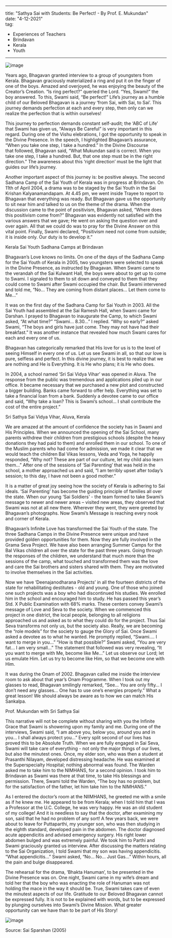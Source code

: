 


  
---
 title: "Sathya Sai with Students: Be Perfect! - By Prof. E. Mukundan"  
 date: "4-12-2021"  
 tag:
  - Experiences of Teachers
  - Brindavan
  - Kerala
  - Youth
---
  
![image](E:\upwork-17\main\2021\12\be-prefect-by-prof-e-mukundan\images\img0.jpg)  


Years ago, Bhagavan granted interview to a group of youngsters from Kerala. Bhagavan graciously materialized a ring and put it on the finger of one of the boys. Amazed and overjoyed, he was enjoying the beauty of the Creator’s Creation. “Is ring perfect?” queried the Lord. “Yes, Swami!” the boy answered. To this, Swami said, “Be perfect!” Life’s journey as a humble child of our Beloved Bhagavan is a journey ‘from Sai, with Sai, to Sai’. This journey demands perfection at each and every step, then only can we realize the perfection that is within ourselves!  


This journey to perfection demands constant self-audit; the ‘ABC of Life’ that Swami has given us, “Always Be Careful” is very important in this regard. During one of the Vishu elebrations, I got the opportunity to speak in the Divine Presence. In the speech, I highlighted Bhagavan’s assurance, “When you take one step, I take a hundred.” In the Divine Discourse that followed, Bhagavan said, “What Mukundan said is correct. When you take one step, I take a hundred. But, that one step must be in the right direction.” The awareness about this ‘right direction’ must be the light that guides our life’s journey.  


Another important aspect of this journey is: be positive always. The second Sadhana Camp of the Sai Youth of Kerala was in progress at Brindavan. On 11th of April 2004, a drama was to be staged by the Sai Youth in the Sai Krishan Kalyanamandapam. At 4.45 pm, we went inside Trayee to report to Bhagavan that everything was ready. But Bhagavan gave us the opportunity to sit near him and talked to us on the theme of the drama. When the discussion came to the point of positivism, Bhagavan asked, “Where does this positivism come from?” Bhagavan was evidently not satisfied with the various answers that we gave; He went on asking the question over and over again. All that we could do was to pray for the Divine Answer on this vital point. Finally, Swami declared, “Positivism need not come from outside; it is inside only. Our duty is to develop it.”  


Kerala Sai Youth Sadhana Camps at Brindavan  


Bhagavan’s Love knows no limits. On one of the days of the Sadhana Camp for the Sai Youth of Kerala in 2005, two youngsters were selected to speak in the Divine Presence, as instructed by Bhagavan. When Swami came to the verandah of the Sai Kulwant Hall, the boys were about to get up to come to Swami. I signaled to them to sit down and conveyed to them that they could come to Swami after Swami occupied the chair. But Swami intervened and told me, “No… They are coming from distant places… Let them come to Me…”  


It was on the first day of the Sadhana Camp for Sai Youth in 2003. All the Sai Youth had assembled at the Sai Ramesh Hall, when Swami came for Darshan. I prayed to Bhagavan to inaugurate the Camp, to which Swami asked, “At what time?” “Swami… 8.30…” I replied. “Why so early?” asked Swami, “The boys and girls have just come. They may not have had their breakfast.” It was another instance that revealed how much Swami cares for each and every one of us.  


Bhagavan has categorically remarked that His love for us is to the level of seeing Himself in every one of us. Let us see Swami in all, so that our love is pure, selfless and perfect. In this divine journey, it is best to realize that we are nothing and He is Everything. It is He who plans; it is He who does.  


In 2004, a school named ‘Sri Sai Vidya Vihar’ was opened in Aluva. The response from the public was tremendous and applications piled up in our office. It became necessary that we purchased a new plot and constructed a bigger building. Banks came forward to offer help. Everything was set to take a financial loan from a bank. Suddenly a devotee came to our office and said, “Why take a loan? This is Swami’s school… I shall contribute the cost of the entire project.”  


Sri Sathya Sai Vidya Vihar, Aluva, Kerala  


We are amazed at the amount of confidence the society has in Swami and His Principles. When we announced the opening of the Sai School, many parents withdrew their children from prestigious schools (despite the heavy donations they had paid to them) and enrolled them in our school. To one of the Muslim parents who had come for admission, we made it clear that we would teach the children Bal Vikas lessons, Veda and Yoga, he happily responded, “Why not? These are part of our culture, let my child also learn them…” After one of the sessions of ‘Sai Parenting’ that was held in the school, a mother approached us and said, “I am terribly upset after today’s session; to this day, I have not been a good mother.”  


It is a matter of great joy seeing how the society of Kerala is adhering to Sai ideals. ‘Sai Parenting’ has become the guiding principle of families all over the state. When our young ‘Sai Soldiers’ - the team formed to take Swami’s message to newer and newer areas – visited new areas, they observed that Swami was not at all new there. Wherever they went, they were greeted by Bhagavan’s photographs. Now Swami’s Message is reaching every nook and corner of Kerala.  


Bhagavan’s Infinite Love has transformed the Sai Youth of the state. The three Sadhana Camps in the Divine Presence were unique and have provided golden opportunities for them. Now they are fully involved in the Grama Seva Project. We have also been arranging Summer Camps for the Bal Vikas children all over the state for the past three years. Going through the responses of the children, we understand that much more than the sessions of the camp, what touched and transformed them was the love and care the Sai brothers and sisters shared with them. They are motivated to involve themselves in the Sai activities.  


Now we have ‘Deenajanodharana Projects’ in all the fourteen districts of the state for rehabilitating destitutes - old and young. One of those who joined one such projects was a boy who had discontinued his studies. We enrolled him in the school and encouraged him to study. He has passed this year’s Std. X Public Examination with 68% marks. These centers convey Swami’s message of Love and Seva to the society. When we commenced this project in one district, the local people, belonging to all religions approached us and asked as to what they could do for the project. Thus Sai Seva transforms not only us, but the society also. Really, we are becoming the “role models” for the society to gauge the Glory of Sai. Once Swami asked a devotee as to what he wanted. He promptly replied, “Swami…. I want to merge in you…” “How is that possible?” Swami asked, “You are very fat… I am very small…” The statement that followed was very revealing, “It you want to merge with Me, become like Me…” Let us observe our Lord; let us emulate Him. Let us try to become like Him, so that we become one with Him.  


It was during the Onam of 2002. Bhagavan called me inside the interview room to ask about that year’s Onam Programme. When I took out my glasses to read, Bhagavan smilingly remarked, “See… You are only fifty… I don’t need any glasses… One has to use one’s energies properly.” What a great lesson! We should always be aware as to how we can match His Sankalpa.  


Prof. Mukundan with Sri Sathya Sai  


This narrative will not be complete without sharing with you the Infinite Grace that Swami is showering upon my family and me. During one of the interviews, Swami said, “I am above you, below you, around you and in you… I shall always protect you…” Every split second of our lives has proved this to be Absolute Truth. When we are fully engaged in Sai Seva, Swami will take care of everything - not only the major things of our lives, but also the minutest ones. Once, my elder son, who was then a student at Prasanthi Nilayam, developed distressing headache. He was examined at the Superspecialty Hospital; nothing abnormal was found. The Warden asked me to take him to the NIMHANS, for a second opinion. I took him to Brindavan as Swami was there at that time, to take His blessings and permission. There, Swami told the Warden, “The boy has no problem, but for the satisfaction of the father, let him take him to the NIMHANS.”  


As I entered the doctor’s room at the NIIMHANS, he greeted me with a smile as if he knew me. He appeared to be from Kerala; when I told him that I was a Professor at the U.C. College, he was very happy. He was an old student of my college! And it is needless to say that the doctor, after examining my son, said that he had no problem of any sort! A few years back, we were about to leave for Puttaparthi, my younger son, who was then studying in the eighth standard, developed pain in the abdomen. The doctor diagnosed acute appendicitis and advised emergency surgery. His right lower abdomen bulged and was extremely painful. We took him to Parthi and Swami graciously granted us interview. After discussing the matters relating to the Sai Organization, I told Swami that my son was having appendicitis. “What appendicitis…” Swami asked, “No… No… Just Gas…” Within hours, all the pain and bulge disappeared.  


The rehearsal for the drama, ‘Bhakta Hanuman’, to be presented in the Divine Presence was on. One night, Swami came in my wife’s dream and told her that the boy who was enacting the role of Hanuman was not holding the mace in the way it should be. True, Swami takes care of even the minutest aspects of our life. Gratitude to our Beloved Bhagavan cannot be expressed fully. It is not to be explained with words, but to be expressed by plunging ourselves into Swami’s Divine Mission. What greater opportunity can we have than to be part of His Story!  
  
![image](E:\upwork-17\main\2021\12\be-prefect-by-prof-e-mukundan\images\img1.jpg)  


Source: Sai Sparshan (2005)  
